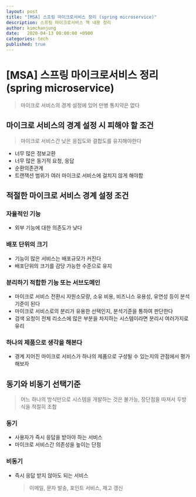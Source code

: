 ```yaml
---
layout: post
title: "[MSA] 스프링 마이크로서비스 정리 (spring microservice)"
description: 스프링 마이크로서비스 책 내용 정리
author: kimchanjung
date:   2020-04-13 00:00:00 +0900
categories: tech
published: true
---
```


# [MSA] 스프링 마이크로서비스 정리 (spring microservice)

> 마이크로 서비스의 경계 설정에 있어 만병 통치약은 없다

## 마이크로 서비스의 경계 설정 시 피해야 할 조건
> 마이크로 서비스간 낮은 응집도와 결합도를 유지해야한다
- 너무 많은 정보교환
- 너무 많은 동기적 요청, 응답
- 순환의존관계
- 트랜잭션 범위가 여러 마이크로 서비스에 걸치지 않게 해야함

## 적절한 마이크로 서비스 경계 설정 조건
### 자율적인 기능
- 외부 기능에 대한 의존도가 낮다

### 배포 단위의 크기
- 기능이 많은 서비스는 배포규모가 커진다
- 배포단위의 크기를 감당 가능한 수준으로 유지
 
### 분리하기 적합한 기능 또는 서브도메인
- 마이크로 서비스 전환시 자원소모량, 소유 비용, 비즈니스 유용성, 유연성 등이 분석 기준이 된다
- 마이크로 서비스로의 분리가 유용한 선택인지, 분석기준을 통하여 판단한다
- 검색 요청이 전체 리소스에 많은 부분을 차지하는 시스템이라면 분리시 여러가지로 유리

### 하나의 제품으로 생각을 해본다
- 경계 지어진 마이크로 서비스가 하나의 제품으로 구성될 수 있는지의 관점에서 평가 해보자


## 동기와 비동기 선택기준
> 어느 하나의 방식만으로 시스템을 개발하는 것은 불가능, 장단점을 따져서 두방식을 적절히 조합

### 동기
- 사용자가 즉시 응답을 받아야 하는 서비스
- 마이크로 서비스간 의존성을 높이는 단점
 
### 비동기
- 즉시 응답 받지 않아도 되는 서비스
  > 이메일, 문자 발송, 포인트 서비스, 재고 갱신


